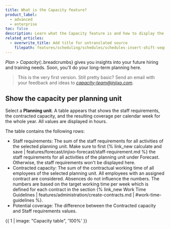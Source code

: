 ```yaml
---
title: What is the Capacity feature?
product_label:
  - advanced
  - enterprise
toc: false
description: Learn what the Capacity feature is and how to display the staff requirements, contracted capacity, and resulting coverage per calendar week for a planning unit.
related_articles:
  - overwrite_title: Add title for untranslated source
    filepath: features/scheduling/schedules/schedules-insert-shift-sequences.md
---
```


_Plan > Capacity_{:.breadcrumbs} gives you insights into your future hiring and training needs. Soon, you'll do your long-term planning here.

> This is the very first version. Still pretty basic? Send an email with your feedback and ideas to *capacity-team@injixo.com*.

## Show the capacity per planning unit

Select a **Planning unit**. A table appears that shows the staff requirements, the contracted capacity, and the resulting coverage per calendar week for the whole year. All values are displayed in hours.

The table contains the following rows:

- Staff requirements: The sum of the staff requirements for all activities of the selected planning unit. Make sure to first {% link_new calculate and save | features/forecast/injixo-forecast/staff-requirement.md %} the staff requirements for all activities of the planning unit under Forecast. Otherwise, the staff requirements won't be displayed here.
- Contracted capacity: The sum of the contractual working time of all employees of the selected planning unit. All employees with an assigned contract are considered. Absences do not influence the numbers. The numbers are based on the target working time per week which is defined for each contract in the section {% link_new Work Time Guidelines | features/administration/create-contracts.md | #work-time-guidelines %}.
- Potential coverage: The difference between the Contracted capacity and Staff requirements values.

{{ 1 | image: "Capacity table", '100%' }}
